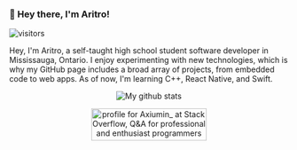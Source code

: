 ### 👋 Hey there, I'm Aritro!
![visitors](https://visitor-badge.glitch.me/badge?page_id=axiumin.axiumin)


Hey, I'm Aritro, a self-taught high school student software developer in Mississauga, Ontario. I enjoy experimenting with new technologies, which is why my GitHub page includes a broad array of projects, from embedded code to web apps. As of now, I'm learning C++, React Native, and Swift.

<p align="center">
    <img align="center" alt="My github stats" src="https://github-readme-stats.vercel.app/api?username=aritrosaha10&hide=contribs,stars&count_private=true&show_icons=true" />
 
  
  </p>
  
<p align="center">  
    <a href="https://stackoverflow.com/users/7363404/axiumin?tab=profile"><img src="https://stackoverflow.com/users/flair/7363404.png?theme=clean" width="208" height="58" alt="profile for Axiumin_ at Stack Overflow, Q&amp;A for professional and enthusiast programmers" title="profile for Axiumin_ at Stack Overflow, Q&amp;A for professional and enthusiast programmers"></a>
  </p>
